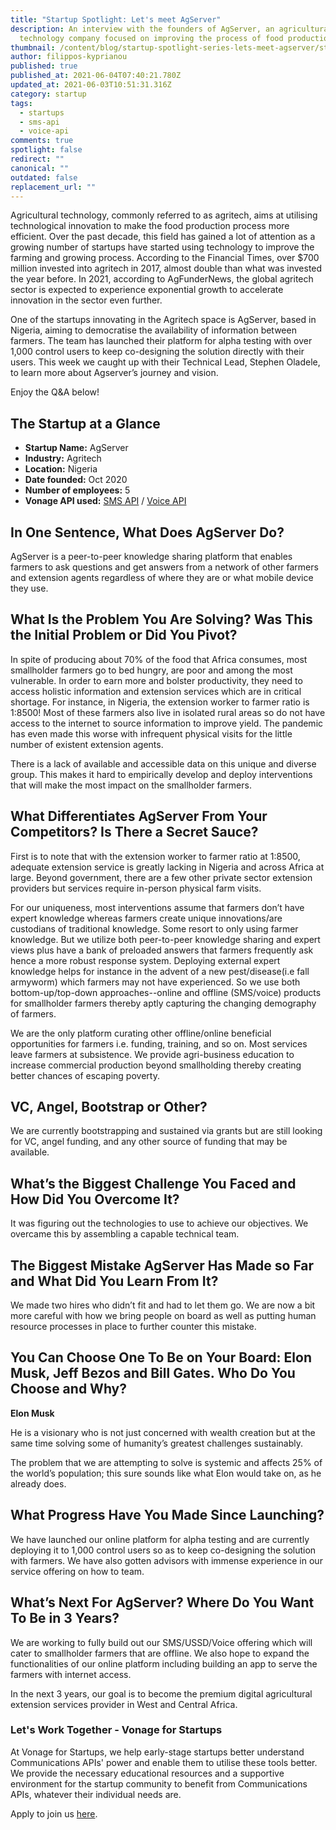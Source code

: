 ```yaml
---
title: "Startup Spotlight: Let's meet AgServer"
description: An interview with the founders of AgServer, an agricultural
  technology company focused on improving the process of food production.
thumbnail: /content/blog/startup-spotlight-series-lets-meet-agserver/startups_agserver_1200x600-1-.png
author: filippos-kyprianou
published: true
published_at: 2021-06-04T07:40:21.780Z
updated_at: 2021-06-03T10:51:31.316Z
category: startup
tags:
  - startups
  - sms-api
  - voice-api
comments: true
spotlight: false
redirect: ""
canonical: ""
outdated: false
replacement_url: ""
---
```

Agricultural technology, commonly referred to as agritech, aims at utilising technological innovation to make the food production process more efficient. Over the past decade, this field has gained a lot of attention as a growing number of startups have started using technology to improve the farming and growing process.
According to the Financial Times, over $700 million invested into agritech in 2017, almost double than what was invested the year before. In 2021, according to AgFunderNews, the global agritech sector is expected to experience exponential growth to accelerate innovation in the sector even further.

One of the startups innovating in the Agritech space is AgServer, based in Nigeria, aiming to democratise the availability of information between farmers. The team has launched their platform for alpha testing with over 1,000 control users to keep co-designing the solution directly with their users. This week we caught up with their Technical Lead, Stephen Oladele, to learn more about Agserver’s journey and vision.

Enjoy the Q&A below!

## The Startup at a Glance

* **Startup Name:** AgServer 
* **Industry:** Agritech
* **Location:** Nigeria
* **Date founded:** Oct 2020
* **Number of employees:** 5
* **Vonage API used:** [SMS API](https://developer.vonage.com/messaging/sms/overview) / [Voice API](https://developer.vonage.com/voice/voice-api/overview)

## In One Sentence, What Does AgServer Do?

AgServer is a peer-to-peer knowledge sharing platform that enables farmers to ask questions and get answers from a network of other farmers and extension agents regardless of where they are or what mobile device they use.

## What Is the Problem You Are Solving? Was This the Initial Problem or Did You Pivot?

In spite of producing about 70% of the food that Africa consumes, most smallholder farmers go to bed hungry, are poor and among the most vulnerable. In order to earn more and bolster productivity, they need to access holistic information and extension services which are in critical shortage. For instance, in Nigeria, the extension worker to farmer ratio is 1:8500! Most of these farmers also live in isolated rural areas so do not have access to the internet to source information to improve yield. The pandemic has even made this worse with infrequent physical visits for the little number of existent extension agents.

There is a lack of available and accessible data on this unique and diverse group. This makes it hard to empirically develop and deploy interventions that will make the most impact on the smallholder farmers.

## What Differentiates AgServer From Your Competitors? Is There a Secret Sauce?

First is to note that with the extension worker to farmer ratio at 1:8500, adequate extension service is greatly lacking in Nigeria and across Africa at large. Beyond government, there are a few other private sector extension providers but services require in-person physical farm visits.

For our uniqueness, most interventions assume that farmers don’t have expert knowledge whereas farmers create unique innovations/are custodians of traditional knowledge. Some resort to only using farmer knowledge. But we utilize both peer-to-peer knowledge sharing and expert views plus have a bank of preloaded answers that farmers frequently ask hence a more robust response system. Deploying external expert knowledge helps for instance in the advent of a new pest/disease(i.e fall armyworm) which farmers may not have experienced. So we use both bottom-up/top-down approaches--online and offline (SMS/voice) products for smallholder farmers thereby aptly
capturing the changing demography of farmers.

We are the only platform curating other offline/online beneficial opportunities for farmers i.e. funding, training, and so on. Most services leave farmers at subsistence. We provide agri-business education to increase commercial production beyond smallholding thereby creating better chances of escaping poverty.

## VC, Angel, Bootstrap or Other?

We are currently bootstrapping and sustained via grants but are still looking for VC, angel funding, and any other source of funding that may be available.

## What’s the Biggest Challenge You Faced and How Did You Overcome It?

It was figuring out the technologies to use to achieve our objectives. We overcame this by assembling a capable technical team.

## The Biggest Mistake AgServer Has Made so Far and What Did You Learn From It?

We made two hires who didn’t fit and had to let them go. We are now a bit more careful with how we bring people on board as well as putting human resource processes in place to further counter this mistake.

## You Can Choose One To Be on Your Board: Elon Musk, Jeff Bezos and Bill Gates. Who Do You Choose and Why? 

**Elon Musk**

He is a visionary who is not just concerned with wealth creation but at the same time solving some of humanity’s greatest challenges sustainably.

The problem that we are attempting to solve is systemic and affects 25% of the world’s population; this sure sounds like what Elon would take on, as he already does.

## What Progress Have You Made Since Launching?
 
We have launched our online platform for alpha testing and are currently deploying it to 1,000 control users so as to keep co-designing the solution with farmers. We have also gotten advisors with immense experience in our service offering on how to team.

## What’s Next For AgServer? Where Do You Want To Be in 3 Years?

We are working to fully build out our SMS/USSD/Voice offering which will cater to smallholder farmers that are offline. We also hope to expand the functionalities of our online platform including building an app to serve the farmers with internet access. 

In the next 3 years, our goal is to become the premium digital agricultural extension services provider in West and Central Africa.

### Let's Work Together - Vonage for Startups

At Vonage for Startups, we help early-stage startups better understand Communications APIs' power and enable them to utilise these tools better. We provide the necessary educational resources and a supportive environment for the startup community to benefit from Communications APIs, whatever their individual needs are.

Apply to join us [here](https://vonage.dev/3d093hA).



